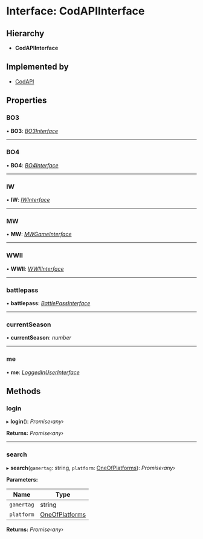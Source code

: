 # Interface: CodAPIInterface

## Hierarchy

* **CodAPIInterface**

## Implemented by

* [CodAPI](../classes/_index_.codapi.md)

## Properties

###  BO3

• **BO3**: *[BO3Interface](_index_interface_.codapi.bo3interface.md)*

___

###  BO4

• **BO4**: *[BO4Interface](_index_interface_.codapi.bo4interface.md)*

___

###  IW

• **IW**: *[IWInterface](_index_interface_.codapi.iwinterface.md)*

___

###  MW

• **MW**: *[MWGameInterface](_index_interface_.codapi.mwgameinterface.md)*

___

###  WWII

• **WWII**: *[WWIIInterface](_index_interface_.codapi.wwiiinterface.md)*

___

###  battlepass

• **battlepass**: *[BattlePassInterface](_index_interface_.codapi.battlepassinterface.md)*

___

###  currentSeason

• **currentSeason**: *number*

___

###  me

• **me**: *[LoggedInUserInterface](_index_interface_.codapi.loggedinuserinterface.md)*

## Methods

###  login

▸ **login**(): *Promise‹any›*

**Returns:** *Promise‹any›*

___

###  search

▸ **search**(`gamertag`: string, `platform`: [OneOfPlatforms](../modules/_index_interface_.codapi.md#oneofplatforms)): *Promise‹any›*

**Parameters:**

Name | Type |
------ | ------ |
`gamertag` | string |
`platform` | [OneOfPlatforms](../modules/_index_interface_.codapi.md#oneofplatforms) |

**Returns:** *Promise‹any›*
